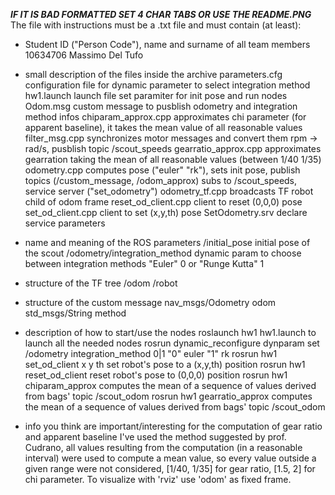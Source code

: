 ***IF IT IS BAD FORMATTED SET 4 CHAR TABS OR USE THE README.PNG***
The file with instructions must be a .txt file and must contain (at least):

- Student ID ("Person Code"), name and surname of all team members
	10634706 Massimo Del Tufo

- small description of the files inside the archive
	parameters.cfg			configuration file for dynamic parameter to select integration method
	hw1.launch 				launch file set paramiter for init pose and run nodes
	Odom.msg 				custom message to pusblish odometry and integration method infos
	chiparam_approx.cpp		approximates chi parameter (for apparent baseline), it takes the mean value of all reasonable values
	filter_msg.cpp 			synchronizes motor messages and convert them rpm -> rad/s, pusblish topic /scout_speeds
	gearratio_approx.cpp 	approximates gearration taking the mean of all reasonable values (between 1/40 1/35)
	odometry.cpp 			computes pose ("euler" "rk"), sets init pose, publish topics (/custom_message, /odom_approx) subs to /scout_speeds, service server ("set_odometry")
	odometry_tf.cpp 		broadcasts TF robot child of odom frame
	reset_od_client.cpp 	client to reset (0,0,0) pose
	set_od_client.cpp 		client to set (x,y,th) pose
	SetOdometry.srv 		declare service parameters

- name and meaning of the ROS parameters
	/initial_pose					initial pose of the scout
	/odometry/integration_method	dynamic param to choose between integration methods "Euler" 0 or "Runge Kutta" 1

- structure of the TF tree
	/odom
		/robot

- structure of the custom message
	nav_msgs/Odometry odom
	std_msgs/String method

- description of how to start/use the nodes
	roslaunch hw1 hw1.launch													to launch all the needed nodes
	rosrun dynamic_reconfigure dynparam set /odometry integration_method 0|1	"0" euler "1" rk
	rosrun hw1 set_od_client x y th 											set robot's pose to a (x,y,th) position
	rosrun hw1 reset_od_client 													reset robot's pose to (0,0,0) position
	rosrun hw1 chiparam_approx 													computes the mean of a sequence of values derived from bags' topic /scout_odom
	rosrun hw1 gearratio_approx 												computes the mean of a sequence of values derived from bags' topic /scout_odom

- info you think are important/interesting
	for the computation of gear ratio and apparent baseline I've used the method suggested by prof. Cudrano, all values resulting from the computation (in a reasonable interval) were used to compute a mean value, so every value outside a given range were not considered, [1/40, 1/35] for gear ratio, [1.5, 2] for chi parameter. To visualize with 'rviz' use 'odom' as fixed frame.
